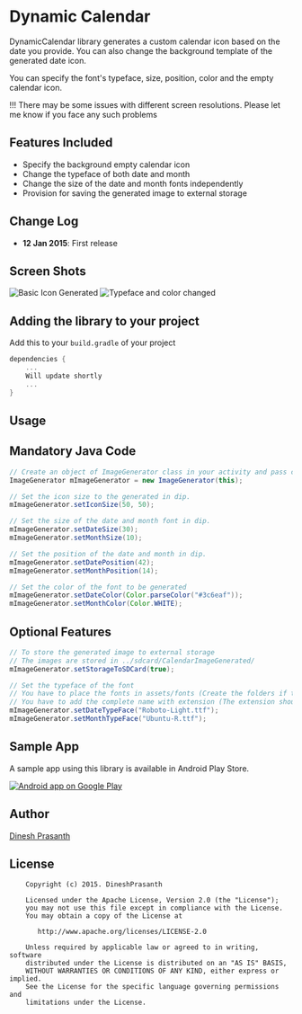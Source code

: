 Dynamic Calendar
================

DynamicCalendar library generates a custom calendar icon based on the date you provide. You can also change the background template of the generated date icon.

You can specify the font's typeface, size, position, color and the empty calendar icon.

!!! There may be some issues with different screen resolutions. Please let me know if you face any such problems

Features Included
-----------------
- Specify the background empty calendar icon
- Change the typeface of both date and month 
- Change the size of the date and month fonts independently
- Provision for saving the generated image to external storage

Change Log
----------
- **12 Jan 2015**: First release

Screen Shots
------------
![Basic Icon Generated][1]
![Typeface and color changed][2]

Adding the library to your project
----------------------------------
Add this to your `build.gradle` of your project

```groovy
dependencies {
    ...
    Will update shortly
    ...
}
```
    
Usage
-----
## Mandatory Java Code
```java
// Create an object of ImageGenerator class in your activity and pass context as the parameter
ImageGenerator mImageGenerator = new ImageGenerator(this);

// Set the icon size to the generated in dip. 
mImageGenerator.setIconSize(50, 50);

// Set the size of the date and month font in dip.
mImageGenerator.setDateSize(30);
mImageGenerator.setMonthSize(10);

// Set the position of the date and month in dip.
mImageGenerator.setDatePosition(42);
mImageGenerator.setMonthPosition(14);

// Set the color of the font to be generated
mImageGenerator.setDateColor(Color.parseColor("#3c6eaf"));
mImageGenerator.setMonthColor(Color.WHITE);
```

## Optional Features 
```java
// To store the generated image to external storage
// The images are stored in ../sdcard/CalendarImageGenerated/
mImageGenerator.setStorageToSDCard(true);

// Set the typeface of the font
// You have to place the fonts in assets/fonts (Create the folders if they do not exist)
// You have to add the complete name with extension (The extension should be in lower case)
mImageGenerator.setDateTypeFace("Roboto-Light.ttf");
mImageGenerator.setMonthTypeFace("Ubuntu-R.ttf");
```

Sample App
----------
A sample app using this library is available in Android Play Store.

<a href="https://play.google.com/store/apps/details?id=">
  <img alt="Android app on Google Play"
       src="https://developer.android.com/images/brand/en_app_rgb_wo_60.png" />
</a>

Author
------
[Dinesh Prasanth](https://github.com/SilleBille)

License
-------

        Copyright (c) 2015. DineshPrasanth
    
        Licensed under the Apache License, Version 2.0 (the "License");
        you may not use this file except in compliance with the License.
        You may obtain a copy of the License at

           http://www.apache.org/licenses/LICENSE-2.0

        Unless required by applicable law or agreed to in writing, software
        distributed under the License is distributed on an "AS IS" BASIS,
        WITHOUT WARRANTIES OR CONDITIONS OF ANY KIND, either express or implied.
        See the License for the specific language governing permissions and
        limitations under the License.

 [1]: https://raw.github.com/SilleBille/DynamicCalendar/master/sample-images/BasicActivity.png
 [2]: https://raw.github.com/SilleBille/DynamicCalendar/master/sample-images/TypeFaceActivity.png
